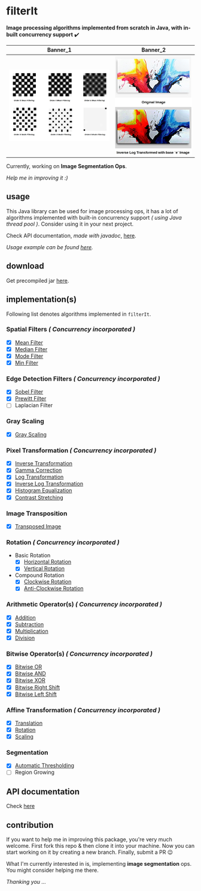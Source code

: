 # filterIt

**Image processing algorithms implemented from scratch in Java, with in-built concurrency support** :heavy_check_mark:

Banner_1 | Banner_2
--- | ---
![banner](examples/banner.jpg) | ![banner_2](examples/banner_2.jpg)

Currently, working on **Image Segmentation Ops**.

_Help me in improving it :)_

## usage

This Java library can be used for image processing ops, it has a lot of algorithms implemented
with built-in concurrency support _( using Java thread pool )_. Consider using it in your next project.

Check API documentation, _made with javadoc_, [here](./README.md/#api-documentation).

_Usage example can be found [here](./docs/example.md)._

## download

Get precompiled jar [here](./release/in.itzmeanjan.filterit.jar).

## implementation(s)

Following list denotes algorithms implemented in `filterIt`.

### Spatial Filters _( Concurrency incorporated )_

- [x] [Mean Filter](./docs/meanFilter.md)
- [x] [Median Filter](./docs/medianFilter.md)
- [x] [Mode Filter](./docs/modeFilter.md)
- [x] [Min Filter](./docs/minFilter.md)

### Edge Detection Filters _( Concurrency incorporated )_

- [x] [Sobel Filter](./docs/sobelFilter.md)
- [x] [Prewitt Filter](./docs/prewittFilter.md)
- [ ] Laplacian Filter

### Gray Scaling

- [x] [Gray Scaling](./docs/grayscaling.md)

### Pixel Transformation _( Concurrency incorporated )_

- [x] [Inverse Transformation](./docs/inverseTransformation.md)
- [x] [Gamma Correction](./docs/gammaCorrection.md)
- [x] [Log Transformation](./docs/logTransformation.md)
- [x] [Inverse Log Transformation](./docs/inverseLogTransformation.md)
- [x] [Histogram Equalization](./docs/histogramEqualization.md)
- [x] [Contrast Stretching](./docs/contrastStretching.md)

### Image Transposition

- [x] [Transposed Image](./docs/transpose.md)

### Rotation _( Concurrency incorporated )_

- Basic Rotation
    - [x] [Horizontal Rotation](./docs/horizontalRotation.md)
    - [x] [Vertical Rotation](./docs/verticalRotation.md)
- Compound Rotation
    - [x] [Clockwise Rotation](./docs/clockwiseRotation.md)
    - [x] [Anti-Clockwise Rotation](./docs/antiClockwiseRotation.md)

### Arithmetic Operator(s) _( Concurrency incorporated )_

- [x] [Addition](./docs/additionOp.md)
- [x] [Subtraction](./docs/subtractionOp.md)
- [x] [Multiplication](./docs/multiplicationOp.md)
- [x] [Division](./docs/divisionOp.md)

### Bitwise Operator(s) _( Concurrency incorporated )_

- [x] [Bitwise OR](./docs/bitwiseOROp.md)
- [x] [Bitwise AND](./docs/bitwiseANDOp.md)
- [x] [Bitwise XOR](./docs/bitwiseXOROp.md)
- [x] [Bitwise Right Shift](./docs/bitwiseRightShiftOp.md)
- [x] [Bitwise Left Shift](./docs/bitwiseLeftShiftOp.md)

### Affine Transformation _( Concurrency incorporated )_

- [x] [Translation](./docs/translation.md)
- [x] [Rotation](./docs/rotation.md)
- [x] [Scaling](./docs/scale.md)

### Segmentation

- [x] [Automatic Thresholding](./docs/automaticThresholding.md)
- [ ] Region Growing

## API documentation

Check [here](https://itzmeanjan.github.io/filterIt/javadoc/)

## contribution

If you want to help me in improving this package, you're very much welcome. 
First fork this repo & then clone it into your machine. 
Now you can start working on it by creating a new branch. 
Finally, submit a PR :wink:

What I'm currently interested in is, implementing **image segmentation** ops. 
You might consider helping me there.

_Thanking you ..._
